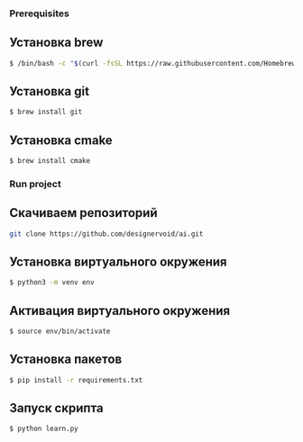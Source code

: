 ### Prerequisites
## Установка brew
```sh
$ /bin/bash -c "$(curl -fsSL https://raw.githubusercontent.com/Homebrew/install/HEAD/install.sh)"
```

## Установка git
```sh
$ brew install git
```

## Установка cmake
```sh
$ brew install cmake
```

### Run project
## Скачиваем репозиторий
```sh
git clone https://github.com/designervoid/ai.git
```

## Установка виртуального окружения
```sh
$ python3 -m venv env
```

## Активация виртуального окружения
```sh
$ source env/bin/activate
```

## Установка пакетов
```sh
$ pip install -r requirements.txt
```

## Запуск скрипта
```sh
$ python learn.py
```

